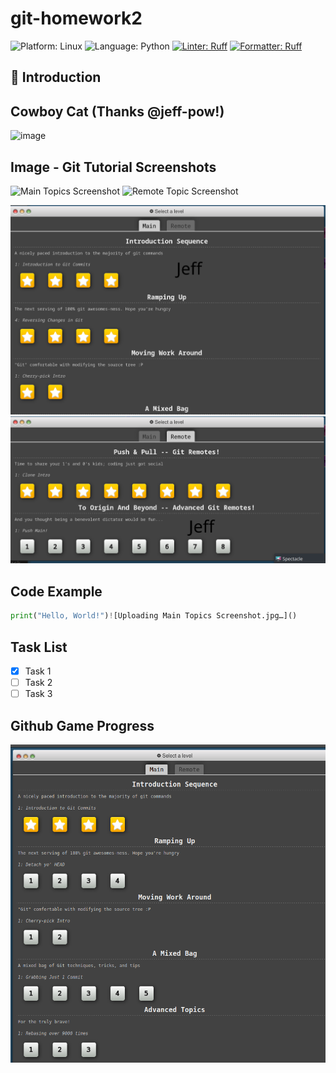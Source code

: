 # git-homework2

![Platform: Linux](https://img.shields.io/badge/Linux-FCC624?style=for-the-badge&logo=linux&logoColor=black)
![Language: Python](https://img.shields.io/badge/Language-Python-blue)
[![Linter: Ruff](https://img.shields.io/badge/Linter-Ruff-brightgreen?style=flat-square)](https://github.com/charliermarsh/ruff)
[![Formatter: Ruff](https://img.shields.io/badge/Formatter-Ruff-brightgreen?style=flat-square)](https://github.com/charliermarsh/ruff)

## 📝 Introduction

## Cowboy Cat (Thanks @jeff-pow!)
![image](https://github.com/user-attachments/assets/b18204c8-14f1-4d5e-bdae-4182dbdfad39)

## Image - Git Tutorial Screenshots
![Main Topics Screenshot](https://github.com/user-attachments/assets/86eca7dd-a7a7-438c-a91a-9966cc323559)
![Remote Topic Screenshot](https://github.com/user-attachments/assets/30d26ecc-27c4-49f7-9b4c-211a4a82b154)

![Main Topics](https://github.com/CSC510-Group18/git-homework2/blob/main/assets/Screenshot_20250126_180745.png)
![Remote Topics](https://github.com/CSC510-Group18/git-homework2/blob/main/assets/Screenshot_20250126_180819.png)

## Code Example

```python
print("Hello, World!")![Uploading Main Topics Screenshot.jpg…]()

```

## Task List

- [x] Task 1
- [ ] Task 2
- [ ] Task 3

## Github Game Progress

![Github Game Progress](assets/git_game_progress.png)
